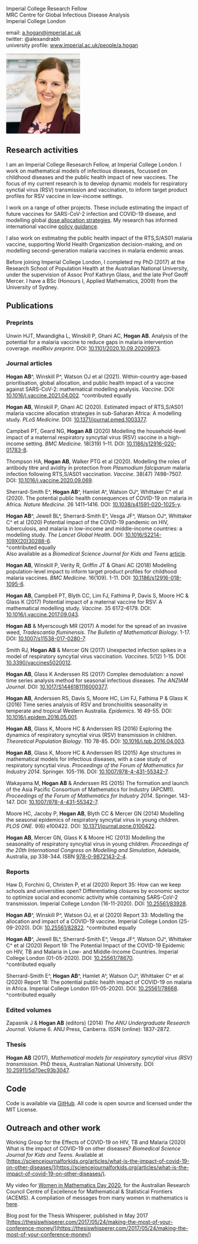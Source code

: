 Imperial College Research Fellow  
MRC Centre for Global Infectious Disease Analysis  
Imperial College London  

email: a.hogan@imperial.ac.uk  
twitter: @alexandrabh  
university profile: www.imperial.ac.uk/people/a.hogan  

<img src="abhogan_crop.jpg" width="200" class="float-right">

## Research activities  
I am an Imperial College Resesarch Fellow, at Imperial College London. I work on mathematical models of infectious diseases, focussed on childhood diseases and the public health impact of new vaccines. The focus of my current research is to develop dynamic models for respiratory synctial virus (RSV) transmission and vaccination, to inform target product profiles for RSV vaccine in low-income settings.  

I work on a range of other projects. These include estimating the impact of future vaccines for SARS-CoV-2 infection and COVID-19 disease, and modelling global [dose allocation strategies](https://www.sciencedirect.com/science/article/pii/S0264410X21004278). My research has informed international vaccine [policy guidance](https://www.who.int/publications/i/item/who-sage-roadmap-for-prioritizing-uses-of-covid-19-vaccines-in-the-context-of-limited-supply).   

I also work on estimating the public health impact of the RTS,S/AS01 malaria vaccine, supporting World Health Organization decision-making, and on modelling second-generation malaria vaccines in malaria endemic areas.  

Before joining Imperial College London, I completed my PhD (2017) at the Research School of Population Health at the Australian National University, under the supervision of Assoc Prof Kathryn Glass, and the late Prof Geoff Mercer. I have a BSc (Honours I, Applied Mathematics, 2009) from the University of Sydney.

## Publications

### Preprints  
Unwin HJT, Mwandigha L, Winskill P, Ghani AC, **Hogan AB**. Analysis of the potential for a malaria vaccine to reduce gaps in malaria intervention coverage. *medRxiv preprint*. DOI: [10.1101/2020.10.09.20209973](http://medrxiv.org/content/early/2020/10/13/2020.10.09.20209973.abstract).

### Journal articles
**Hogan AB**^, Winskill P^, Watson OJ et al (2021). Within-country age-based prioritisation, global allocation, and public health impact of a vaccine against SARS-CoV-2: mathematical modelling analysis. *Vaccine*. DOI: [10.1016/j.vaccine.2021.04.002](https://www.sciencedirect.com/science/article/pii/S0264410X21004278). ^contributed equally

**Hogan AB**, Winskill P, Ghani AC (2020). Estimated impact of RTS,S/AS01 malaria vaccine allocation strategies in sub-Saharan Africa: A modelling study. *PLoS Medicine*. DOI: [10.1371/journal.pmed.1003377](https://journals.plos.org/plosmedicine/article?id=10.1371/journal.pmed.1003377).

Campbell PT, Geard NG, **Hogan AB** (2020) Modelling the household-level impact of a maternal respiratory syncytial virus (RSV) vaccine in a high-income setting. *BMC Medicine*. 18(319) 1–11. DOI: [10.1186/s12916-020-01783-8](https://bmcmedicine.biomedcentral.com/articles/10.1186/s12916-020-01783-8).

Thompson HA, **Hogan AB**, Walker PTG et al (2020). Modelling the roles of antibody titre and avidity in protection from *Plasmodium falciparum* malaria infection following RTS,S/AS01 vaccination. *Vaccine*. 38(47) 7498–7507. DOI: [10.1016/j.vaccine.2020.09.069](https://doi.org/10.1016/j.vaccine.2020.09.069).

Sherrard-Smith E^, **Hogan AB**^, Hamlet A^, Watson OJ^, Whittaker C^ et al (2020). The potential public health consequences of COVID-19 on malaria in Africa. *Nature Medicine*. 26 1411–1416. DOI: [10.1038/s41591-020-1025-y](http://dx.doi.org/10.1038/s41591-020-1025-y).

**Hogan AB**^, Jewell BL^, Sherrard-Smith E^, Vesga JF^, Watson OJ^, Whittaker C^ et al (2020) Potential impact of the COVID-19 pandemic on HIV, tuberculosis, and malaria in low-income and middle-income countries: a modelling study. *The Lancet Global Health*. DOI: [10.1016/S2214-109X(20)30288-6](https://doi.org/10.1016/S2214-109X(20)30288-6).  
^contributed equally  
Also available as a *Biomedical Science Journal for Kids and Teens* [article](https://sciencejournalforkids.org/articles/what-is-the-impact-of-covid-19-on-other-diseases/).  

**Hogan AB**, Winskill P, Verity R, Griffin JT & Ghani AC (2018) Modelling population-level impact to inform target product profiles for childhood malaria vaccines. *BMC Medicine*. 16(109). 1-11. DOI: [10.1186/s12916-018-1095-6](https://bmcmedicine.biomedcentral.com/articles/10.1186/s12916-018-1095-6).
  
**Hogan AB**, Campbell PT, Blyth CC, Lim FJ, Fathima P, Davis S, Moore HC & Glass K (2017) Potential impact of a maternal vaccine for RSV: A mathematical modelling study. *Vaccine*. 35 6172–6179. DOI: [10.1016/j.vaccine.2017.09.043](https://www.sciencedirect.com/science/article/pii/S0264410X17312720?via%3Dihub).
  
**Hogan AB** & Myerscough MR (2017) A model for the spread of an invasive weed, *Tradescantia fluminensis*. *The Bulletin of Mathematical Biology*. 1-17.  DOI: [10.1007/s11538-017-0280-7](https://link.springer.com/article/10.1007/s11538-017-0280-7).  
  
Smith RJ, **Hogan AB** & Mercer GN (2017) Unexpected infection spikes in a model of respiratory syncytial virus vaccination. *Vaccines*. 5(12) 1-15. DOI: [10.3390/vaccines5020012](https://pubmed.ncbi.nlm.nih.gov/28524109/).  
  
**Hogan AB**, Glass K Anderssen RS (2017) Complex demodulation: a novel time series analysis method for seasonal infectious diseases. *The ANZIAM Journal*. DOI: [10.1017/S1446181116000377](https://doi.org/10.1017/S1446181116000377).  

**Hogan AB**, Anderssen RS, Davis S, Moore HC, Lim FJ, Fathima P & Glass K (2016) Time series analysis of RSV and bronchiolitis seasonality in temperate and tropical Western Australia. *Epidemics*. 16 49-55. DOI: [10.1016/j.epidem.2016.05.001](https://pubmed.ncbi.nlm.nih.gov/27294794/).  
  
**Hogan AB**, Glass K, Moore HC & Anderssen RS (2016) Exploring the dynamics of respiratory syncytial virus (RSV) transmission in children. *Theoretical Population Biology*. 110 78-85. DOI: [10.1016/j.tpb.2016.04.003](https://pubmed.ncbi.nlm.nih.gov/27155294/).  

**Hogan AB**, Glass K, Moore HC & Anderssen RS (2015) Age structures in mathematical models for infectious diseases, with a case study of respiratory syncytial virus. *Proceedings of the Forum of Mathematics for Industry 2014*. Springer. 105-116. DOI: [10.1007/978-4-431-55342-7](https://link.springer.com/book/10.1007/978-4-431-55342-7).  

Wakayama M, **Hogan AB** & Anderssen RS (2015) The formation and launch of the Asia Pacific Consortium of Mathematics for Industry (APCMfI). *Proceedings of the Forum of Mathematics for Industry 2014*. Springer. 143-147. DOI: [10.1007/978-4-431-55342-7](https://link.springer.com/book/10.1007/978-4-431-55342-7).  

Moore HC, Jacoby P, **Hogan AB**, Blyth CC & Mercer GN (2014) Modelling the seasonal epidemics of respiratory syncytial virus in young children. *PLOS ONE*. 9(6) e100422. DOI: [10.1371/journal.pone.0100422](https://doi.org/10.1371/journal.pone.0100422).  

**Hogan AB**, Mercer GN, Glass K & Moore HC (2013) Modelling the seasonality of respiratory syncytial virus in young children. *Proceedings of the 20th International Congress on Modelling and Simulation*, Adelaide, Australia, pp 338-344. ISBN [978-0-9872143-2-4](https://www.researchgate.net/publication/259297832_Modelling_the_seasonality_of_respiratory_syncytial_virus_in_young_children).  

### Reports
Haw D, Forchini G, Christen P, et al (2020) Report 35: How can we keep schools and universities open? Differentiating closures by economic sector to optimize social and economic activity while containing SARS-CoV-2 transmission. Imperial College London (16-11-2020). DOI: [10.25561/83928](https://doi.org/10.25561/83928).

**Hogan AB**^, Winskill P^, Watson OJ, et al (2020) Report 33: Modelling the allocation and impact of a COVID-19 vaccine. Imperial College London (25-09-2020). DOI: [10.25561/82822](https://doi.org/10.25561/82822).
^contributed equally

**Hogan AB**^, Jewell BL^, Sherrard-Smith E^, Vesga JF^, Watson OJ^, Whittaker C^ et al (2020) Report 19: The Potential Impact of the COVID-19 Epidemic on HIV, TB and Malaria in Low- and Middle-Income Countries. Imperial College London (01-05-2020). DOI: [10.25561/78670](https://doi.org/10.25561/78670).  
^contributed equally  

Sherrard-Smith E^, **Hogan AB**^, Hamlet A^, Watson OJ^, Whittaker C^ et al (2020) Report 18: The potential public health impact of COVID-19 on malaria in Africa. Imperial College London (01-05-2020). DOI: [10.25561/78668](https://doi.org/10.25561/78668).  
^contributed equally  

### Edited volumes
Zapasnik J & **Hogan AB** (editors) (2014) *The ANU Undergraduate Research Journal*. Volume 6. ANU Press, Canberra. ISSN (online): 1837-2872.

### Thesis
**Hogan AB** (2017), *Mathematical models for respiratory syncytial virus (RSV) transmission*. PhD thesis, Australian National University. DOI: [10.25911/5d70ec93b3047](https://openresearch-repository.anu.edu.au/handle/1885/118218).

## Code
Code is available via [GitHub](https://github.com/abhogan/). All code is open source and licensed under the MIT License.

## Outreach and other work
Working Group for the Effects of COVID-19 on HIV, TB and Malaria (2020) What is the impact of COVID-19 on other diseases? *Biomedical Science Journal for Kids and Teens*. Available at [https://sciencejournalforkids.org/articles/what-is-the-impact-of-covid-19-on-other-diseases/](https://sciencejournalforkids.org/articles/what-is-the-impact-of-covid-19-on-other-diseases/).  

My video for [Women in Mathematics Day 2020](https://youtu.be/yafI0yYPPcs), for the Australian Research Council Centre of Excellence for Mathematical & Statistical Frontiers (ACEMS). A compilation of messages from many women in mathematics is [here](https://youtu.be/_gKYHvsWePU). 

Blog post for the Thesis Whisperer, published in May 2017  
[https://thesiswhisperer.com/2017/05/24/making-the-most-of-your-conference-money/](https://thesiswhisperer.com/2017/05/24/making-the-most-of-your-conference-money/)  
